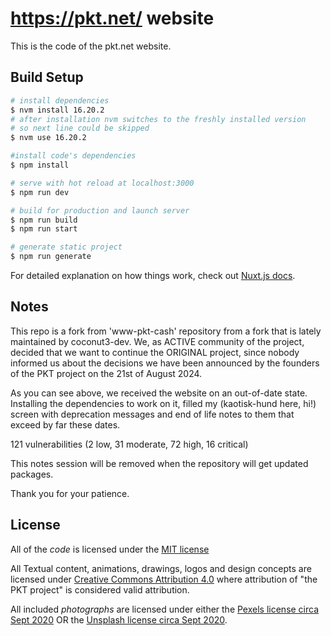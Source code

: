 # https://pkt.net/ website

This is the code of the pkt.net website.

## Build Setup

```bash
# install dependencies
$ nvm install 16.20.2
# after installation nvm switches to the freshly installed version
# so next line could be skipped
$ nvm use 16.20.2

#install code's dependencies
$ npm install

# serve with hot reload at localhost:3000
$ npm run dev

# build for production and launch server
$ npm run build
$ npm run start

# generate static project
$ npm run generate
```

For detailed explanation on how things work, check out [Nuxt.js docs](https://nuxtjs.org).

## Notes

This repo is a fork from 'www-pkt-cash' repository from a fork that is lately
maintained by coconut3-dev. We, as ACTIVE community of the project, decided that
we want to continue the ORIGINAL project, since nobody informed us about the
decisions we have been announced by the founders of the PKT project on the
21st of August 2024.

As you can see above, we received the website on an out-of-date state.
Installing the dependencies to work on it, filled my (kaotisk-hund here, hi!)
screen with deprecation messages and end of life notes to them that exceed by
far these dates.

121 vulnerabilities (2 low, 31 moderate, 72 high, 16 critical)

This notes session will be removed when the repository will get updated
packages.

Thank you for your patience.

## License

All of the *code* is licensed under the [MIT license](https://opensource.org/licenses/MIT)

All Textual content, animations, drawings, logos and design concepts
are licensed under [Creative Commons Attribution 4.0](https://creativecommons.org/licenses/by/4.0/)
where attribution of "the PKT project" is considered valid attribution.

All included *photographs* are licensed under either the
[Pexels license circa Sept 2020](https://web.archive.org/web/20200917175916/https://www.pexels.com/license/)
OR the
[Unsplash license circa Sept 2020](https://web.archive.org/web/20200920202900/https://unsplash.com/license).

